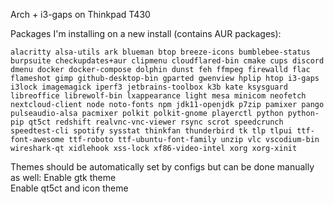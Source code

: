 Arch + i3-gaps on Thinkpad T430  

Packages I'm installing on a new install (contains AUR packages):
```
alacritty alsa-utils ark blueman btop breeze-icons bumblebee-status burpsuite checkupdates+aur clipmenu cloudflared-bin cmake cups discord dmenu docker docker-compose dolphin dunst feh ffmpeg firewalld flac flameshot gimp github-desktop-bin gparted gwenview hplip htop i3-gaps i3lock imagemagick iperf3 jetbrains-toolbox k3b kate ksysguard libreoffice librewolf-bin lxappearance light mesa minicom neofetch nextcloud-client node noto-fonts npm jdk11-openjdk p7zip pamixer pango pulseaudio-alsa pacmixer polkit polkit-gnome playerctl python python-pip qt5ct redshift realvnc-vnc-viewer rsync scrot speedcrunch speedtest-cli spotify sysstat thinkfan thunderbird tk tlp tlpui ttf-font-awesome ttf-roboto ttf-ubuntu-font-family unzip vlc vscodium-bin wireshark-qt xidlehook xss-lock xf86-video-intel xorg xorg-xinit
```

Themes should be automatically set by configs but can be done manually as well:
Enable gtk theme  
Enable qt5ct and icon theme  
